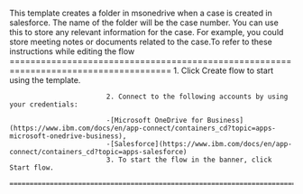 This template creates a folder in msonedrive when a case is created in salesforce. The name of the folder will be the case number. You can use this to store any relevant information for the case. For example, you could store meeting notes or documents related to the case.To refer to these instructions while editing the flow
        =====================================================================================
                            1. Click Create flow to start using the template.

                            2. Connect to the following accounts by using your credentials:

                            -[Microsoft OneDrive for Business](https://www.ibm.com/docs/en/app-connect/containers_cd?topic=apps-microsoft-onedrive-business),
                            -[Salesforce](https://www.ibm.com/docs/en/app-connect/containers_cd?topic=apps-salesforce) 
                            3. To start the flow in the banner, click Start flow.
        ==========================================================================================